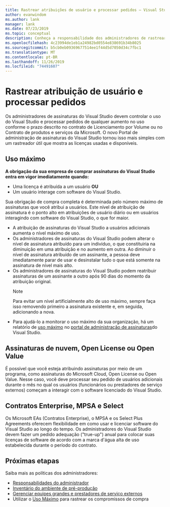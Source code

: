 ```yaml
---
title: Rastrear atribuições de usuário e processar pedidos – Visual Studio Marketplace
author: evanwindom
ms.author: lank
manager: lank
ms.date: 07/23/2019
ms.topic: conceptual
description: Conheça a responsabilidade dos administradores de rastrear atribuições de usuário e processar pedidos.
ms.openlocfilehash: 4c23994de1eb1a24982bd0554e838691b34b8025
ms.sourcegitcommit: b5cb0eb09369677514ee1f44d5d7050d34c7fbc1
ms.translationtype: MT
ms.contentlocale: pt-BR
ms.lasthandoff: 11/26/2019
ms.locfileid: "74491607"
---
```

# <a name="track-user-assignment-and-process-orders"></a>Rastrear atribuição de usuário e processar pedidos
Os administradores de assinaturas do Visual Studio devem controlar o uso do Visual Studio e processar pedidos de qualquer aumento no uso conforme o prazo descrito no contrato de Licenciamento por Volume ou no Contrato de produtos e serviços da Microsoft. O novo Portal de administração de assinaturas do Visual Studio tornou isso mais simples com um rastreador útil que mostra as licenças usadas e disponíveis.

## <a name="maximum-usage"></a>Uso máximo
**A obrigação da sua empresa de comprar assinaturas do Visual Studio entra em vigor imediatamente quando:**
- Uma licença é atribuída a um usuário **OU**
- Um usuário interage com software do Visual Studio.

Sua obrigação de compra completa é determinada pelo número máximo de assinaturas que você atribui a usuários. Este nível de atribuição de assinatura é o ponto alto em atribuições de usuário diário ou em usuários interagindo com software do Visual Studio, o que for maior.

- A atribuição de assinaturas do Visual Studio a usuários adicionais aumenta o nível máximo de uso.  
- Os administradores de assinaturas do Visual Studio podem alterar o nível de assinatura atribuído para um indivíduo, o que constituiria na diminuição em uma atribuição e no aumento em outra. Ao diminuir o nível de assinatura atribuído de um assinante, a pessoa deve imediatamente parar de usar e desinstalar tudo o que está somente na assinatura de nível mais alto. 
- Os administradores de assinaturas do Visual Studio podem reatribuir assinaturas de um assinante a outro após 90 dias do momento da atribuição original. 
    > [!NOTE]
    > Para evitar um nível artificialmente alto de uso máximo, sempre faça isso removendo primeiro a assinatura existente e, em seguida, adicionando a nova. 
- Para ajudá-lo a monitorar o uso máximo da sua organização, há um relatório de [uso máximo](maximum-usage.md) no [portal de administração de assinaturas](https://manage.visualstudio.com)do Visual Studio. 

## <a name="cloud-subscriptions-open-license-or-open-value"></a>Assinaturas de nuvem, Open License ou Open Value
É possível que você esteja atribuindo assinaturas por meio de um programa, como assinaturas do Microsoft Cloud, Open License ou Open Value. Nesse caso, você deve processar seu pedido de usuários adicionais durante o mês no qual os usuários (funcionários ou prestadores de serviço externos) começam a interagir com o software licenciado do Visual Studio.

## <a name="enterprise-mpsa-and-select-agreements"></a>Contratos Enterprise, MPSA e Select
Os Microsoft EAs (Contratos Enterprise), o MPSA e os Select Plus Agreements oferecem flexibilidade em como usar e licenciar software do Visual Studio ao longo do tempo. Os administradores do Visual Studio devem fazer um pedido adequação ("true-up") anual para colocar suas licenças de software de acordo com a marca d'água alta de uso estabelecida durante o período do contrato.

## <a name="next-steps"></a>Próximas etapas
Saiba mais as políticas dos administradores:
- [Responsabilidades do administrador](admin-responsibilities.md)
- [Inventário do ambiente de pré-produção](admin-inventory.md)
- [Gerenciar equipes grandes e prestadores de serviço externos](manage-teams.md)
- Utilizar o [Uso Máximo](maximum-usage.md) para rastrear os compromissos de compra